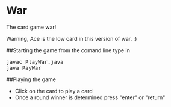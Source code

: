 # War
The card game war!

Warning, Ace is the low card in this version of war. :)

##Starting the game
from the comand line type in 
<pre>
javac PlayWar.java
java PayWar
</pre>

##Playing the game
* Click on the card to play a card
* Once a round winner is determined press "enter" or "return" 

